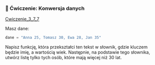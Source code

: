 
### 📝 Ćwiczenie: Konwersja danych

[Cwiczenie_3_7_7](cwiczenia/cwiczenie_3_7_8.md)

Masz dane:

```python
dane = "Anna 25, Tomasz 30, Ewa 28, Jan 35"
```

Napisz funkcję, która przekształci ten tekst w słownik, gdzie kluczem będzie imię, a wartością wiek. Następnie, na podstawie tego słownika, utwórz listę tylko tych osób, które mają więcej niż 30 lat.
